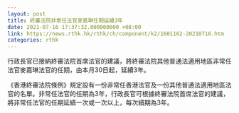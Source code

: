 ```yaml
---
layout: post
title: 終審法院非常任法官麥嘉琳任期延續3年
date: 2021-07-16 17:37:32.000000000 +08:00
link: https://news.rthk.hk/rthk/ch/component/k2/1601162-20210716.htm
categories: rthk
---
```


行政長官已接納終審法院首席法官的建議，將終審法院其他普通法適用地區非常任法官麥嘉琳法官的任期，由本月30日起，延續3年。

《香港終審法院條例》規定設有一份非常任香港法官及一份其他普通法適用地區法官的名單。非常任法官的任期為3年，行政長官可根據終審法院首席法官的建議，將非常任法官的任期延續一次或一次以上，每次續期為3年。
